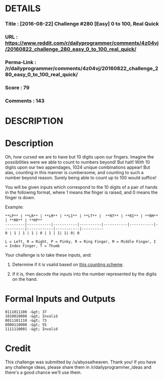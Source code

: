 # DETAILS
### Title      : [2016-08-22] Challenge #280 [Easy] 0 to 100, Real Quick
### URL        : https://www.reddit.com/r/dailyprogrammer/comments/4z04vj/20160822_challenge_280_easy_0_to_100_real_quick/
### Perma-Link : /r/dailyprogrammer/comments/4z04vj/20160822_challenge_280_easy_0_to_100_real_quick/
### Score      : 79
### Comments   : 143

# DESCRIPTION
# Description

Oh, how cursed we are to have but 10 digits upon our fingers. Imagine the possibilities were we able to count to numbers beyond! But halt! With 10 digits upon our two appendages, 1024 unique combinations appear! But alas, counting in this manner is cumbersome, and counting to such a number beyond reason. Surely being able to count up to 100 would suffice!


You will be given inputs which correspond to the 10 digits of a pair of hands in the following format, where 1 means the finger is raised, and 0 means the finger is down.

Example:

    **LP** | **LR** | **LM** | **LI** | **LT** |  **RT** | **RI** | **RM** | **RR** | **RP**
    ---------|-----------|-----------|----------|-----------|-----------|----------|------------|-----------|----------
    0 | 1 | 1 | 1 | 0 | 1 | 1| 1| 0| 0

    L = Left, R = Right, P = Pinky, R = Ring Finger, M = Middle Finger, I = Index Finger, T = Thumb


Your challenge is to take these inputs, and:

1. Determine if it is vsalid based on [this counting scheme](http://www.wikihow.com/Count-to-99-on-Your-Fingers). 

2. If it is, then decode the inputs into the number represented by the digits on the hand.

# Formal Inputs and Outputs


    0111011100 -&gt; 37
    1010010000 -&gt; Invalid
    0011101110 -&gt; 73
    0000110000 -&gt; 55
    1111110001 -&gt; Invalid

# Credit

This challenge was submitted by /u/abyssalheaven. Thank you! If you have any challenge ideas, please share them in /r/dailyprogrammer_ideas and there's a good chance we'll use them.
